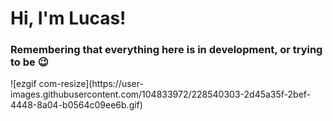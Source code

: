 <h1>Hi, I'm Lucas!</h1>
<h3>Remembering that everything here is in development, or trying to be 😉</h3>
![ezgif com-resize](https://user-images.githubusercontent.com/104833972/228540303-2d45a35f-2bef-4448-8a04-b0564c09ee6b.gif)

